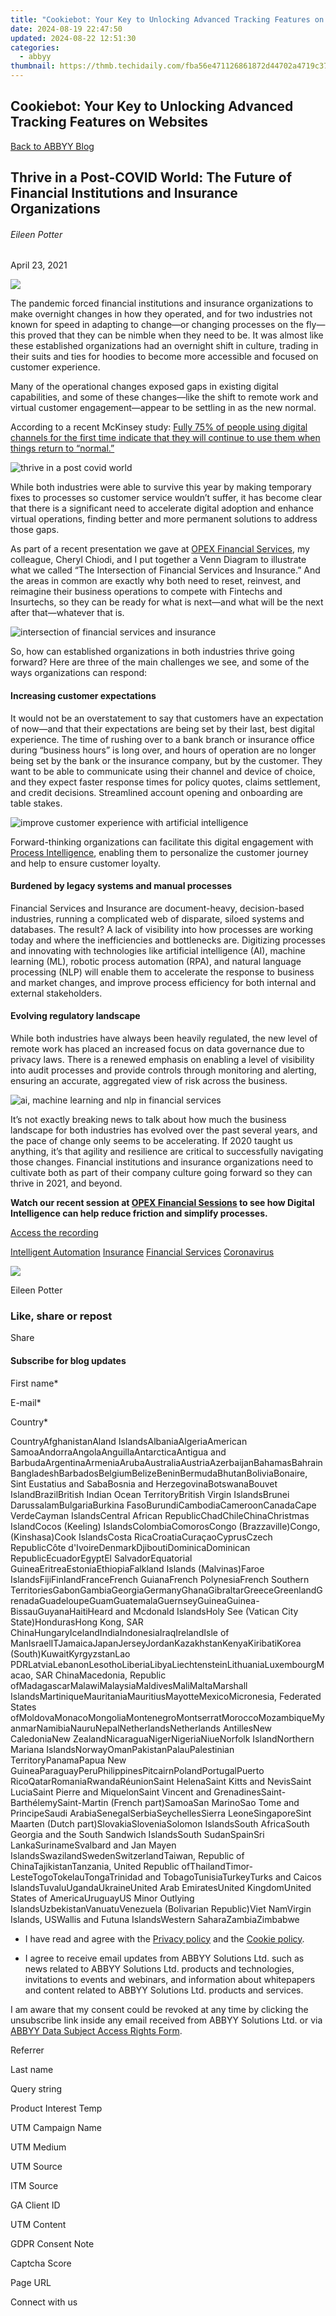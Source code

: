 ```yaml
---
title: "Cookiebot: Your Key to Unlocking Advanced Tracking Features on Websites"
date: 2024-08-19 22:47:50
updated: 2024-08-22 12:51:30
categories:
  - abbyy
thumbnail: https://thmb.techidaily.com/fba56e471126861872d44702a4719c3712dd082c4310b4a45ca55ed512e735ed.jpg
---
```


## Cookiebot: Your Key to Unlocking Advanced Tracking Features on Websites

[Back to ABBYY Blog](https://tools.techidaily.com/abbyy/products/)

## Thrive in a Post-COVID World: The Future of Financial Institutions and Insurance Organizations

###### Eileen Potter

April 23, 2021

![](https://static1.abbyy.com/abbyycommedia/33505/buyers-contactless-payment-new.jpg) 

The pandemic forced financial institutions and insurance organizations to make overnight changes in how they operated, and for two industries not known for speed in adapting to change—or changing processes on the fly—this proved that they can be nimble when they need to be. It was almost like these established organizations had an overnight shift in culture, trading in their suits and ties for hoodies to become more accessible and focused on customer experience.

Many of the operational changes exposed gaps in existing digital capabilities, and some of these changes—like the shift to remote work and virtual customer engagement—appear to be settling in as the new normal.

According to a recent McKinsey study: [Fully 75% of people using digital channels for the first time indicate that they will continue to use them when things return to “normal.”](https://www.mckinsey.com/business-functions/mckinsey-digital/our-insights/the-covid-19-recovery-will-be-digital-a-plan-for-the-first-90-days)

![thrive in a post covid world](https://static1.abbyy.com/abbyycommedia/32815/fintech-insurtech-2.jpg)

While both industries were able to survive this year by making temporary fixes to processes so customer service wouldn’t suffer, it has become clear that there is a significant need to accelerate digital adoption and enhance virtual operations, finding better and more permanent solutions to address those gaps.

As part of a recent presentation we gave at [OPEX Financial Services](https://www.processexcellencenetwork.com/events-opex-in-financial-services/), my colleague, Cheryl Chiodi, and I put together a Venn Diagram to illustrate what we called “The Intersection of Financial Services and Insurance.” And the areas in common are exactly why both need to reset, reinvest, and reimagine their business operations to compete with Fintechs and Insurtechs, so they can be ready for what is next—and what will be the next after that—whatever that is.

![intersection of financial services and insurance](https://static1.abbyy.com/abbyycommedia/32811/intersection-of-financial-services-and-insurance.png)

So, how can established organizations in both industries thrive going forward? Here are three of the main challenges we see, and some of the ways organizations can respond:

#### Increasing customer expectations

It would not be an overstatement to say that customers have an expectation of now—and that their expectations are being set by their last, best digital experience. The time of rushing over to a bank branch or insurance office during “business hours” is long over, and hours of operation are no longer being set by the bank or the insurance company, but by the customer. They want to be able to communicate using their channel and device of choice, and they expect faster response times for policy quotes, claims settlement, and credit decisions. Streamlined account opening and onboarding are table stakes.

![improve customer experience with artificial intelligence](https://static1.abbyy.com/abbyycommedia/32423/b-1.jpg)

Forward-thinking organizations can facilitate this digital engagement with [Process Intelligence](https://tools.techidaily.com/abbyy/products/), enabling them to personalize the customer journey and help to ensure customer loyalty.

#### Burdened by legacy systems and manual processes

Financial Services and Insurance are document-heavy, decision-based industries, running a complicated web of disparate, siloed systems and databases. The result? A lack of visibility into how processes are working today and where the inefficiencies and bottlenecks are. Digitizing processes and innovating with technologies like artificial intelligence (AI), machine learning (ML), robotic process automation (RPA), and natural language processing (NLP) will enable them to accelerate the response to business and market changes, and improve process efficiency for both internal and external stakeholders.

#### Evolving regulatory landscape

While both industries have always been heavily regulated, the new level of remote work has placed an increased focus on data governance due to privacy laws. There is a renewed emphasis on enabling a level of visibility into audit processes and provide controls through monitoring and alerting, ensuring an accurate, aggregated view of risk across the business.

![ai, machine learning and nlp in financial services](https://static1.abbyy.com/abbyycommedia/32816/fintech-insurtech-1.jpg)

It’s not exactly breaking news to talk about how much the business landscape for both industries has evolved over the past several years, and the pace of change only seems to be accelerating. If 2020 taught us anything, it’s that agility and resilience are critical to successfully navigating those changes. Financial institutions and insurance organizations need to cultivate both as part of their company culture going forward so they can thrive in 2021, and beyond.

**Watch our recent session at [OPEX Financial Sessions](https://tools.techidaily.com/abbyy/products/) to see how Digital Intelligence can help reduce friction and simplify processes.**

[Access the recording](https://tools.techidaily.com/abbyy/products/)

[Intelligent Automation](https://tools.techidaily.com/abbyy/products/) [Insurance](https://tools.techidaily.com/abbyy/products/) [Financial Services](https://tools.techidaily.com/abbyy/products/) [Coronavirus](https://tools.techidaily.com/abbyy/products/) 

![](https://static1.abbyy.com/abbyycommedia/31994/eileenpotter-198x198.png)

Eileen Potter

### Like, share or repost

Share 

#### Subscribe for blog updates

First name\*

E-mail\*

Сountry\*

СountryAfghanistanAland IslandsAlbaniaAlgeriaAmerican SamoaAndorraAngolaAnguillaAntarcticaAntigua and BarbudaArgentinaArmeniaArubaAustraliaAustriaAzerbaijanBahamasBahrainBangladeshBarbadosBelgiumBelizeBeninBermudaBhutanBoliviaBonaire, Sint Eustatius and SabaBosnia and HerzegovinaBotswanaBouvet IslandBrazilBritish Indian Ocean TerritoryBritish Virgin IslandsBrunei DarussalamBulgariaBurkina FasoBurundiCambodiaCameroonCanadaCape VerdeCayman IslandsCentral African RepublicChadChileChinaChristmas IslandCocos (Keeling) IslandsColombiaComorosCongo (Brazzaville)Congo, (Kinshasa)Cook IslandsCosta RicaCroatiaCuraçaoCyprusCzech RepublicCôte d'IvoireDenmarkDjiboutiDominicaDominican RepublicEcuadorEgyptEl SalvadorEquatorial GuineaEritreaEstoniaEthiopiaFalkland Islands (Malvinas)Faroe IslandsFijiFinlandFranceFrench GuianaFrench PolynesiaFrench Southern TerritoriesGabonGambiaGeorgiaGermanyGhanaGibraltarGreeceGreenlandGrenadaGuadeloupeGuamGuatemalaGuernseyGuineaGuinea-BissauGuyanaHaitiHeard and Mcdonald IslandsHoly See (Vatican City State)HondurasHong Kong, SAR ChinaHungaryIcelandIndiaIndonesiaIraqIrelandIsle of ManIsraelITJamaicaJapanJerseyJordanKazakhstanKenyaKiribatiKorea (South)KuwaitKyrgyzstanLao PDRLatviaLebanonLesothoLiberiaLibyaLiechtensteinLithuaniaLuxembourgMacao, SAR ChinaMacedonia, Republic ofMadagascarMalawiMalaysiaMaldivesMaliMaltaMarshall IslandsMartiniqueMauritaniaMauritiusMayotteMexicoMicronesia, Federated States ofMoldovaMonacoMongoliaMontenegroMontserratMoroccoMozambiqueMyanmarNamibiaNauruNepalNetherlandsNetherlands AntillesNew CaledoniaNew ZealandNicaraguaNigerNigeriaNiueNorfolk IslandNorthern Mariana IslandsNorwayOmanPakistanPalauPalestinian TerritoryPanamaPapua New GuineaParaguayPeruPhilippinesPitcairnPolandPortugalPuerto RicoQatarRomaniaRwandaRéunionSaint HelenaSaint Kitts and NevisSaint LuciaSaint Pierre and MiquelonSaint Vincent and GrenadinesSaint-BarthélemySaint-Martin (French part)SamoaSan MarinoSao Tome and PrincipeSaudi ArabiaSenegalSerbiaSeychellesSierra LeoneSingaporeSint Maarten (Dutch part)SlovakiaSloveniaSolomon IslandsSouth AfricaSouth Georgia and the South Sandwich IslandsSouth SudanSpainSri LankaSurinameSvalbard and Jan Mayen IslandsSwazilandSwedenSwitzerlandTaiwan, Republic of ChinaTajikistanTanzania, United Republic ofThailandTimor-LesteTogoTokelauTongaTrinidad and TobagoTunisiaTurkeyTurks and Caicos IslandsTuvaluUgandaUkraineUnited Arab EmiratesUnited KingdomUnited States of AmericaUruguayUS Minor Outlying IslandsUzbekistanVanuatuVenezuela (Bolivarian Republic)Viet NamVirgin Islands, USWallis and Futuna IslandsWestern SaharaZambiaZimbabwe

* I have read and agree with the [Privacy policy](https://tools.techidaily.com/abbyy/products/) and the [Cookie policy](https://tools.techidaily.com/abbyy/products/).

* I agree to receive email updates from ABBYY Solutions Ltd. such as news related to ABBYY Solutions Ltd. products and technologies, invitations to events and webinars, and information about whitepapers and content related to ABBYY Solutions Ltd. products and services.  
    
I am aware that my consent could be revoked at any time by clicking the unsubscribe link inside any email received from ABBYY Solutions Ltd. or via [ABBYY Data Subject Access Rights Form](https://tools.techidaily.com/abbyy/products/).

Referrer

Last name

Query string

Product Interest Temp

UTM Campaign Name

UTM Medium

UTM Source

ITM Source

GA Client ID

UTM Content

GDPR Consent Note

Captcha Score

Page URL

Connect with us

<ins class="adsbygoogle"
     style="display:block"
     data-ad-format="autorelaxed"
     data-ad-client="ca-pub-7571918770474297"
     data-ad-slot="1223367746"></ins>



<ins class="adsbygoogle"
     style="display:block"
     data-ad-client="ca-pub-7571918770474297"
     data-ad-slot="8358498916"
     data-ad-format="auto"
     data-full-width-responsive="true"></ins>
